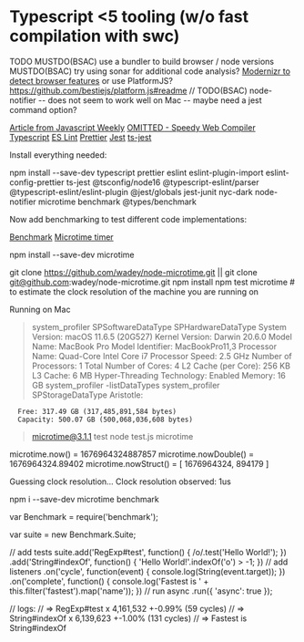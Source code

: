 # Typescript <5 tooling (w/o fast compilation with swc)

TODO
MUSTDO(BSAC) use a bundler to build browser / node versions
MUSTDO(BSAC) try using sonar for additional code analysis?
[Modernizr to detect browser features](http://html5doctor.com/using-modernizr-to-detect-html5-features-and-provide-fallbacks/#:~:text=Modernizr%20is%20a%20JavaScript%20library,that%20do%20not%20support%20them.)
or use PlatformJS? https://github.com/bestiejs/platform.js#readme
// TODO(BSAC) node-notifier -- does not seem to work well on Mac -- maybe need a jest command option?

[Article from Javascript Weekly](https://featurist.co.uk/blog/running-typescript-in-node-with-near-zero-compilation-cost/)
[OMITTED - Speedy Web Compiler](https://swc.rs)
[Typescript](https://www.typescriptlang.org)
[ES Lint](https://typescript-eslint.io/getting-started)
[Prettier](https://blog.logrocket.com/linting-typescript-eslint-prettier/)
[Jest](https://jestjs.io/docs/getting-started)
[ts-jest](https://kulshekhar.github.io/ts-jest/docs/getting-started/installation)

Install everything needed:

npm install --save-dev typescript prettier eslint eslint-plugin-import eslint-config-prettier ts-jest @tsconfig/node16 @typescript-eslint/parser @typescript-eslint/eslint-plugin @jest/globals jest-junit nyc-dark node-notifier  microtime benchmark @types/benchmark

Now add benchmarking to test different code implementations:

[Benchmark](https://openbase.com/js/benchmark)
[Microtime timer](https://github.com/wadey/node-microtime)

npm install --save-dev microtime

git clone https://github.com/wadey/node-microtime.git
|| git clone git@github.com:wadey/node-microtime.git
npm install
npm test microtime # to estimate the clock resolution of the machine you are running on

Running on Mac 
>system_profiler SPSoftwareDataType SPHardwareDataType
      System Version: macOS 11.6.5 (20G527)
      Kernel Version: Darwin 20.6.0
      Model Name: MacBook Pro
      Model Identifier: MacBookPro11,3
      Processor Name: Quad-Core Intel Core i7
      Processor Speed: 2.5 GHz
      Number of Processors: 1
      Total Number of Cores: 4
      L2 Cache (per Core): 256 KB
      L3 Cache: 6 MB
      Hyper-Threading Technology: Enabled
      Memory: 16 GB
>system_profiler -listDataTypes
> system_profiler SPStorageDataType
    Aristotle:

      Free: 317.49 GB (317,485,891,584 bytes)
      Capacity: 500.07 GB (500,068,036,608 bytes)


> microtime@3.1.1 test
> node test.js microtime

microtime.now() = 1676964324887857
microtime.nowDouble() = 1676964324.89402
microtime.nowStruct() = [ 1676964324, 894179 ]

Guessing clock resolution...
Clock resolution observed: 1us


npm i --save-dev microtime benchmark

var Benchmark = require('benchmark');

var suite = new Benchmark.Suite;

// add tests
suite.add('RegExp#test', function() {
  /o/.test('Hello World!');
})
.add('String#indexOf', function() {
  'Hello World!'.indexOf('o') > -1;
})
// add listeners
.on('cycle', function(event) {
  console.log(String(event.target));
})
.on('complete', function() {
  console.log('Fastest is ' + this.filter('fastest').map('name'));
})
// run async
.run({ 'async': true });

// logs:
// => RegExp#test x 4,161,532 +-0.99% (59 cycles)
// => String#indexOf x 6,139,623 +-1.00% (131 cycles)
// => Fastest is String#indexOf